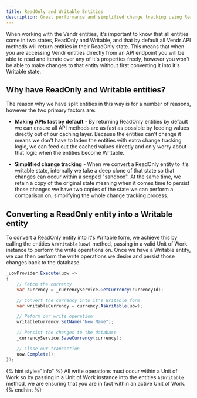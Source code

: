 ```yaml
---
title: ReadOnly and Writable Entities
description: Great performance and simplified change tracking using ReadOnly and Writable entities in Vendr, the eCommerce solution for Umbraco
---
```


When working with the Vendr entities, it's important to know that all entities come in two states, ReadOnly and Writable, and that by default all Vendr API methods will return entities in their ReadOnly state. This means that when you are accessing Vendr entities directly from an API endpoint you will be able to read and iterate over any of it's properties freely, however you won't be able to make changes to that entity without first converting it into it's Writable state.

## Why have ReadOnly and Writable entities?

The reason why we have split entities in this way is for a number of reasons, however the two primary factors are:

* **Making APIs fast by default** - By returning ReadOnly entities by default we can ensure all API methods are as fast as possible by feeding values directly out of our caching layer. Because the entities can't change it means we don't have to laden the entities with extra change tracking logic, we can feed out the cached values directly and only worry about that logic when the entities become Writable.

* **Simplified change tracking** - When we convert a ReadOnly entity to it's writable state, internally we take a deep clone of that state so that changes can occur within a scoped "sandbox". At the same time, we retain a copy of the original state meaning when it comes time to persist those changes we have two copies of the state we can perform a comparison on, simplifying the whole change tracking process.

## Converting a ReadOnly entity into a Writable entity

To convert a ReadOnly entity into it's Writable form, we achieve this by calling the entities `AsWritable(uow)` method, passing in a valid Unit of Work instance to perform the write operations on. Once we have a Writable entity, we can then perform the write operations we desire and persist those changes back to the database.

```csharp
_uowProvider.Execute(uow =>
{
    // Fetch the currency
    var currency = _currencyService.GetCurrency(currencyId);

    // Convert the currency into it's Writable form
    var writableCurrency = currency.AsWritable(uow);

    // Peform our write operation
    writableCurrency.SetName("New Name");

    // Persist the changes to the database
    _currencyService.SaveCurrency(currency);

    // Close our transaction
    uow.Complete();
});

```

{% hint style="info" %}
All write operations must occur within a Unit of Work so by passing in a Unit of Work instance into the entities `AsWritable` method, we are ensuring that you are in fact within an active Unit of Work.
{% endhint %}